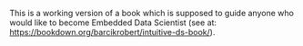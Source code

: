 This is a working version of a book which is supposed to guide anyone who would like to become Embedded Data Scientist (see at: https://bookdown.org/barcikrobert/intuitive-ds-book/).
